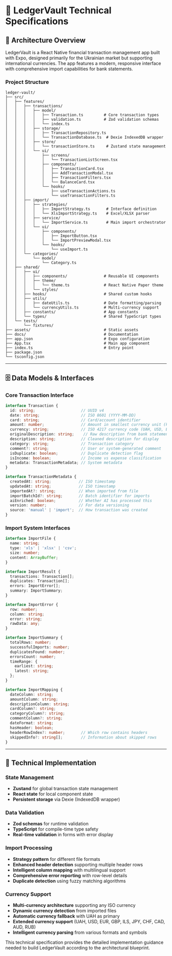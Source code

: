 # 🔧 LedgerVault Technical Specifications

## 📐 Architecture Overview

LedgerVault is a React Native financial transaction management app built with Expo, designed primarily for the Ukrainian market but supporting international currencies. The app features a modern, responsive interface with comprehensive import capabilities for bank statements.

### Project Structure
```
ledger-vault/
├── src/
│   ├── features/
│   │   ├── transactions/
│   │   │   ├── model/
│   │   │   │   ├── Transaction.ts         # Core transaction types
│   │   │   │   ├── validation.ts          # Zod validation schemas
│   │   │   │   └── index.ts
│   │   │   ├── storage/
│   │   │   │   ├── TransactionRepository.ts
│   │   │   │   └── TransactionDatabase.ts  # Dexie IndexedDB wrapper
│   │   │   ├── store/
│   │   │   │   └── transactionStore.ts     # Zustand state management
│   │   │   └── ui/
│   │   │       ├── screens/
│   │   │       │   └── TransactionListScreen.tsx
│   │   │       ├── components/
│   │   │       │   ├── TransactionCard.tsx
│   │   │       │   ├── AddTransactionModal.tsx
│   │   │       │   ├── TransactionFilters.tsx
│   │   │       │   └── BalanceCard.tsx
│   │   │       └── hooks/
│   │   │           ├── useTransactionActions.ts
│   │   │           └── useTransactionFilters.ts
│   │   ├── import/
│   │   │   ├── strategies/
│   │   │   │   ├── ImportStrategy.ts       # Interface definition
│   │   │   │   └── XlsImportStrategy.ts    # Excel/XLSX parser
│   │   │   ├── service/
│   │   │   │   └── ImportService.ts        # Main import orchestrator
│   │   │   └── ui/
│   │   │       ├── components/
│   │   │       │   ├── ImportButton.tsx
│   │   │       │   └── ImportPreviewModal.tsx
│   │   │       └── hooks/
│   │   │           └── useImport.ts
│   │   └── categories/
│   │       └── model/
│   │           └── Category.ts
│   ├── shared/
│   │   ├── ui/
│   │   │   ├── components/                # Reusable UI components
│   │   │   ├── theme/
│   │   │   │   └── theme.ts               # React Native Paper theme
│   │   │   └── styles/
│   │   ├── hooks/                         # Shared custom hooks
│   │   ├── utils/
│   │   │   ├── dateUtils.ts               # Date formatting/parsing
│   │   │   └── currencyUtils.ts           # Multi-currency support
│   │   ├── constants/                     # App constants
│   │   └── types/                         # Shared TypeScript types
│   └── tests/
│       └── fixtures/
├── assets/                                # Static assets
├── docs/                                  # Documentation
├── app.json                               # Expo configuration
├── App.tsx                                # Main app component
├── index.ts                               # Entry point
├── package.json
└── tsconfig.json
```

---

## 🗄️ Data Models & Interfaces

### Core Transaction Interface
```typescript
interface Transaction {
  id: string;                    // UUID v4
  date: string;                  // ISO 8601 (YYYY-MM-DD)
  card: string;                  // Card/account identifier
  amount: number;                // Amount in smallest currency unit (kopecks/cents)
  currency: string;              // ISO 4217 currency code (UAH, USD, EUR, etc.)
  originalDescription: string;    // Raw description from bank statement
  description: string;           // Cleaned description for display
  category: string;              // Transaction category
  comment?: string;              // User or system-generated comment
  isDuplicate: boolean;          // Duplicate detection flag
  isIncome: boolean;             // Income vs expense classification
  metadata: TransactionMetadata; // System metadata
}

interface TransactionMetadata {
  createdAt: string;            // ISO timestamp
  updatedAt: string;            // ISO timestamp
  importedAt?: string;          // When imported from file
  importBatchId?: string;       // Batch identifier for imports
  aiEnriched: boolean;          // Whether AI has processed this
  version: number;              // For data versioning
  source: 'manual' | 'import';  // How transaction was created
}
```

### Import System Interfaces
```typescript
interface ImportFile {
  name: string;
  type: 'xls' | 'xlsx' | 'csv';
  size: number;
  content: ArrayBuffer;
}

interface ImportResult {
  transactions: Transaction[];
  duplicates: Transaction[];
  errors: ImportError[];
  summary: ImportSummary;
}

interface ImportError {
  row: number;
  column: string;
  error: string;
  rawData: any;
}

interface ImportSummary {
  totalRows: number;
  successfulImports: number;
  duplicatesFound: number;
  errorsCount: number;
  timeRange: {
    earliest: string;
    latest: string;
  };
}

interface ImportMapping {
  dateColumn: string;
  amountColumn: string;
  descriptionColumn: string;
  cardColumn?: string;
  categoryColumn?: string;
  commentColumn?: string;
  dateFormat: string;
  hasHeader: boolean;
  headerRowIndex?: number;       // Which row contains headers
  skippedInfo?: string[];        // Information about skipped rows
}
```

---

## 🔧 Technical Implementation

### State Management
- **Zustand** for global transaction state management
- **React state** for local component state
- **Persistent storage** via Dexie (IndexedDB wrapper)

### Data Validation
- **Zod schemas** for runtime validation
- **TypeScript** for compile-time type safety
- **Real-time validation** in forms with error display

### Import Processing
- **Strategy pattern** for different file formats
- **Enhanced header detection** supporting multiple header rows
- **Intelligent column mapping** with multilingual support
- **Comprehensive error reporting** with row-level details
- **Duplicate detection** using fuzzy matching algorithms

### Currency Support
- **Multi-currency architecture** supporting any ISO currency
- **Dynamic currency detection** from imported files
- **Automatic currency fallback** with UAH as primary
- **Extended currency support** (UAH, USD, EUR, GBP, ILS, JPY, CHF, CAD, AUD, RUB)
- **Intelligent currency parsing** from various formats and symbols

This technical specification provides the detailed implementation guidance needed to build LedgerVault according to the architectural blueprint. 
